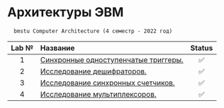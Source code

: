 # Архитектуры ЭВМ
```
  bmstu Computer Аrchitecture (4 семестр - 2022 год)
```
| Lab № | Название | Status |
|:------:|:-----|:-----:|
| 1 | [Синхронные одноступенчатые триггеры.](https://github.com/Mansurow/bmstu_AECM/tree/master/lab_01) |:white_check_mark: |
| 2 | [Исследование дешифраторов.](https://github.com/Mansurow/bmstu_AECM/tree/master/lab_02) |:white_check_mark: |
| 3 | [Исследование синхронных счетчиков.](https://github.com/Mansurow/bmstu_AECM/tree/master/lab_03) |:white_check_mark: |
| 4 | [Исследование мультиплексоров.](https://github.com/Mansurow/bmstu_AECM/tree/master/lab_04) |:white_check_mark: |
